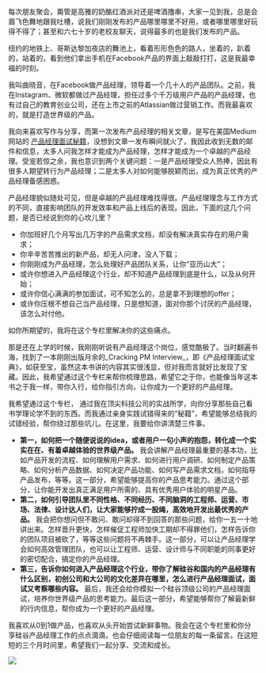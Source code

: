 每次朋友聚会，甭管是高雅的奶酪红酒派对还是啤酒撸串，大家一见到我，总是会眉飞色舞地跟我吐槽，说我们刚刚发布的产品哪里哪里不好用，或者哪里哪里好玩得不得了；甚至和六七十岁的老校友聊天，说得最多的也是我们发布的产品。

纽约的地铁上、哥斯达黎加夜店的舞池上，看着形形色色的路人，坐着的，趴着的，站着的，看到他们拿出手机在Facebook产品的界面上敲敲打打，这是我最幸福的时刻。

我叫曲晓音，在Facebook做产品经理，领导着一个几十人的产品团队。之前，我在Instagram、微软都做过产品经理，担任过多个千万级用户产品的产品经理，也有过自己的教育创业公司，还在上市之前的Atlassian做过营销工作。而我最喜欢的，就是打造世界级的产品。

我向来喜欢写作与分享，而第一次发布产品经理的相关文章，是写在美国Medium网站的 [产品经理面试秘籍](https://hackernoon.com/4-pm-interview-tips-that-makes-you-a-strong-hire-5ea66dc78b15)，没想到文章一发布瞬间就火了，我因此收到无数的邮件和信息，太多人问我怎样才能成为产品经理，怎样才能成为一个卓越的产品经理。受宠若惊之余，我也意识到两个关键问题：一是产品经理受众人热捧，因此有很多人期望转行为产品经理；二是太多人对如何能够脱颖而出，成为真正优秀的产品经理备感困惑。

产品经理貌似随处可见，但是卓越的产品经理难找得很。产品经理理念与工作方式的不同，直接影响团队的开发效率和产品上线后的表现。因此，下面的这几个问题，是否已经说到你的心坎儿里？

- 你加班好几个月写出几万字的产品需求文档，却没有解决真实存在的用户需求；
- 你辛辛苦苦推出的新产品，却无人问津，没人下载；
- 你刚刚成为产品经理，怎么处理好产品团队关系，让你“亚历山大”；
- 或许你想进入产品经理这个行业，却不知道产品经理到底是什么，以及从何开始；
- 或许你信心满满的参加面试，可不知怎么的，总是拿不到理想的offer；
- 或许你压根不想自己当产品经理，只是想知道，面对你那个讨厌的产品经理，该怎么对付他。

如你所期望的，我将在这个专栏里解决你的这些痛点。

那是还在上学的时候，我刚刚听说有产品经理这个岗位，感觉酷极了。当时翻遍书海，找到了一本刚刚出版月余的\_Cracking PM Interview\_，即《产品经理面试宝典》，如获至宝，虽然这本书讲的内容其实很浅显，但对我而言就好比发现了宝藏。因此，我希望通过这个专栏来帮你梳理思路，希望它之于你，也能像当年这本书之于我一样，带你入行，给你指引方向，让你成为一个更好的产品经理。

我希望通过这个专栏， 通过我在顶尖科技公司的实战所学，向你分享那些自己看书学理论学不到的东西。而我通过亲身实践试错得来的“秘籍”，希望能够总结我的试错经验，帮你绕过那些坑儿。在这里，我要给你讲清楚三件事。

- **第一，如何把一个随便说说的idea，或者用户一句小声的抱怨，转化成一个实实在在、有着卓越体验的世界级产品。** 我会讲解产品经理最重要的基本功，比如产品开发的流程、如何理解用户需求、如何进行用户调研、如何制定产品策略、如何分析产品数据、如何决定产品功能、如何写产品需求文档，如何指导产品发布，等等。这一部分，希望能够提高你的产品思考能力。通过这个部分，让你能开发出真正满足用户所需的、具有优秀用户体验的明星产品。
- **第二，如何引导团队里不同性格、不同经历、不同脑洞的工程师、运营、市场、法律、设计达人们，让大家能够拧成一股绳，高效地开发出最优秀的产品。** 我会把你想问但不敢问、敢问却得不到回答的那些问题，给你一五一十地讲出来。怎样晋升更快，怎样催促工程师加快工期却不得罪他们，怎样告诉你的团队项目被砍了，等等这些问题将不再棘手。这一部分，可以让产品经理学会如何高效管理团队，也可以让工程师、运营、设计师与不同职能的同事更好的密切配合，搞定你的产品经理。
- **第三，告诉你如何进入产品经理这个行业，带你了解硅谷和国内的产品经理有什么区别，初创公司和大公司的文化差异在哪里，怎么进行产品经理面试，面试又考察哪些内容。** 最后，我还会给你模拟一个硅谷顶级公司的产品经理面试，培养你世界级产品的思考能力。最后这一部分，希望能够帮你了解最新鲜的行内信息，帮你成为一个更好的产品经理。

我喜欢从0到1做产品，也喜欢从头开始尝试新鲜事物。我会在这个专栏里和你分享硅谷产品经理工作的点点滴滴，也会仔细阅读每一位朋友的每一条留言。在这短短的三个月时间里，希望我们一起分享、交流和成长。

![](https://static001.geekbang.org/resource/image/c1/ae/c16dba942e40975262112b2b580048ae.jpg?wh=1110*659)